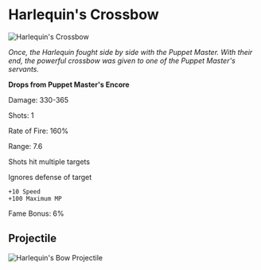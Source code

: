 # Harlequin's Crossbow

![Harlequin's Crossbow](https://vwiki.valorserver.com/api/item/picture/harlequin's%20crossbow)

<i>Once, the Harlequin fought side by side with the Puppet Master. With their end, the powerful crossbow was given to one of the Puppet Master's servants.</i>

**Drops from Puppet Master's Encore**

Damage: 330-365

Shots: 1

Rate of Fire: 160%

Range: 7.6

Shots hit multiple targets

Ignores defense of target

    +10 Speed
    +100 Maximum MP
    
Fame Bonus: 6%

## Projectile

 ![Harlequin's Bow Projectile](https://cdn.discordapp.com/attachments/953134990428868629/981324523221684305/harle.gif)
